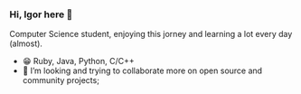 ### Hi, Igor here 👋

Computer Science student, enjoying this jorney and learning a lot every day (almost).


- :grin: Ruby, Java, Python, C/C++
- :dancers: I’m looking and trying to collaborate more on open source and community projects;
<!-- - :seedling: I’m currently learning, and in love with things about blockchain; -->
<!-- - :minidisc: Curently using [Regolith](https://regolith-linux.org/) with [i3wm](https://i3wm.org/); -->

<!--
**IgorFroehner/IgorFroehner** is a ✨ _special_ ✨ repository because its `README.md` (this file) appears on your GitHub profile.

Here are some ideas to get you started:

- 🔭 I’m currently working on ...

- 🤔 I’m looking for help with ...
- 💬 Ask me about ...

- 😄 Pronouns: ...
- ⚡ Fun fact: ...
-->
